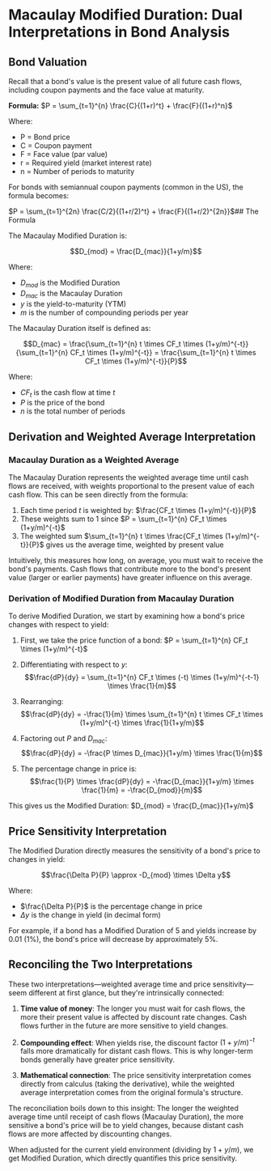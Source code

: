 # Macaulay Modified Duration: Dual Interpretations in Bond Analysis

## Bond Valuation

Recall that a bond's value is the present value of all future cash flows, including coupon payments and the face value at maturity.

**Formula:**
$P = \sum_{t=1}^{n} \frac{C}{(1+r)^t} + \frac{F}{(1+r)^n}$

Where:
- P = Bond price
- C = Coupon payment
- F = Face value (par value)
- r = Required yield (market interest rate)
- n = Number of periods to maturity

For bonds with semiannual coupon payments (common in the US), the formula becomes:

$P = \sum_{t=1}^{2n} \frac{C/2}{(1+r/2)^t} + \frac{F}{(1+r/2)^{2n}}$## The Formula

The Macaulay Modified Duration is:

$$D_{mod} = \frac{D_{mac}}{1+y/m}$$

Where:
- $D_{mod}$ is the Modified Duration
- $D_{mac}$ is the Macaulay Duration
- $y$ is the yield-to-maturity (YTM)
- $m$ is the number of compounding periods per year

The Macaulay Duration itself is defined as:

$$D_{mac} = \frac{\sum_{t=1}^{n} t \times CF_t \times (1+y/m)^{-t}}{\sum_{t=1}^{n} CF_t \times (1+y/m)^{-t}} = \frac{\sum_{t=1}^{n} t \times CF_t \times (1+y/m)^{-t}}{P}$$

Where:
- $CF_t$ is the cash flow at time $t$
- $P$ is the price of the bond
- $n$ is the total number of periods

## Derivation and Weighted Average Interpretation

### Macaulay Duration as a Weighted Average

The Macaulay Duration represents the weighted average time until cash flows are received, with weights proportional to the present value of each cash flow. This can be seen directly from the formula:

1. Each time period $t$ is weighted by: $\frac{CF_t \times (1+y/m)^{-t}}{P}$
2. These weights sum to 1 since $P = \sum_{t=1}^{n} CF_t \times (1+y/m)^{-t}$
3. The weighted sum $\sum_{t=1}^{n} t \times \frac{CF_t \times (1+y/m)^{-t}}{P}$ gives us the average time, weighted by present value

Intuitively, this measures how long, on average, you must wait to receive the bond's payments. Cash flows that contribute more to the bond's present value (larger or earlier payments) have greater influence on this average.

### Derivation of Modified Duration from Macaulay Duration

To derive Modified Duration, we start by examining how a bond's price changes with respect to yield:

1. First, we take the price function of a bond: $P = \sum_{t=1}^{n} CF_t \times (1+y/m)^{-t}$

2. Differentiating with respect to $y$:
   $$\frac{dP}{dy} = \sum_{t=1}^{n} CF_t \times (-t) \times (1+y/m)^{-t-1} \times \frac{1}{m}$$

3. Rearranging:
   $$\frac{dP}{dy} = -\frac{1}{m} \times \sum_{t=1}^{n} t \times CF_t \times (1+y/m)^{-t} \times \frac{1}{1+y/m}$$

4. Factoring out $P$ and $D_{mac}$:
   $$\frac{dP}{dy} = -\frac{P \times D_{mac}}{1+y/m} \times \frac{1}{m}$$

5. The percentage change in price is:
   $$\frac{1}{P} \times \frac{dP}{dy} = -\frac{D_{mac}}{1+y/m} \times \frac{1}{m} = -\frac{D_{mod}}{m}$$

This gives us the Modified Duration: $D_{mod} = \frac{D_{mac}}{1+y/m}$

## Price Sensitivity Interpretation

The Modified Duration directly measures the sensitivity of a bond's price to changes in yield:

$$\frac{\Delta P}{P} \approx -D_{mod} \times \Delta y$$

Where:
- $\frac{\Delta P}{P}$ is the percentage change in price
- $\Delta y$ is the change in yield (in decimal form)

For example, if a bond has a Modified Duration of 5 and yields increase by 0.01 (1%), the bond's price will decrease by approximately 5%.

## Reconciling the Two Interpretations

These two interpretations—weighted average time and price sensitivity—seem different at first glance, but they're intrinsically connected:

1. **Time value of money**: The longer you must wait for cash flows, the more their present value is affected by discount rate changes. Cash flows further in the future are more sensitive to yield changes.

2. **Compounding effect**: When yields rise, the discount factor $(1+y/m)^{-t}$ falls more dramatically for distant cash flows. This is why longer-term bonds generally have greater price sensitivity.

3. **Mathematical connection**: The price sensitivity interpretation comes directly from calculus (taking the derivative), while the weighted average interpretation comes from the original formula's structure.

The reconciliation boils down to this insight: The longer the weighted average time until receipt of cash flows (Macaulay Duration), the more sensitive a bond's price will be to yield changes, because distant cash flows are more affected by discounting changes.

When adjusted for the current yield environment (dividing by $1+y/m$), we get Modified Duration, which directly quantifies this price sensitivity.